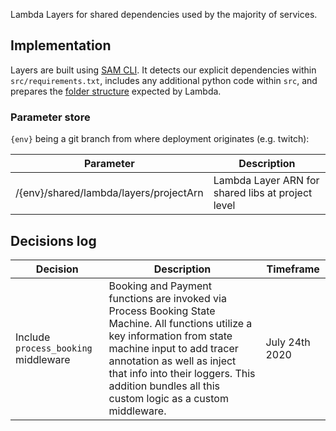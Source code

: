 
Lambda Layers for shared dependencies used by the majority of services.

## Implementation

Layers are built using [SAM CLI](https://github.com/awslabs/aws-sam-cli/). It detects our explicit dependencies within `src/requirements.txt`, includes any additional python code within `src`, and prepares the [folder structure](https://docs.aws.amazon.com/lambda/latest/dg/configuration-layers.html#configuration-layers-path) expected by Lambda.

### Parameter store

`{env}` being a git branch from where deployment originates (e.g. twitch):

Parameter | Description
------------------------------------------------- | ---------------------------------------------------------------------------------
/{env}/shared/lambda/layers/projectArn | Lambda Layer ARN for shared libs at project level

## Decisions log

Decision | Description | Timeframe
------------------------------------------------- | --------------------------------------------------------------------------------- | -------------------------------------------------
Include `process_booking` middleware | Booking and Payment functions are invoked via Process Booking State Machine. All functions utilize a key information from state machine input to add tracer annotation as well as inject that info into their loggers. This addition bundles all this custom logic as a custom middleware. | July 24th 2020
